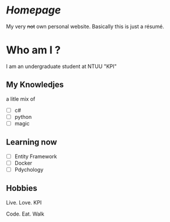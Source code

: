 # **_Homepage_**
My very ~~not~~ own personal website. 
Basically this is just a résumé.


# Who am I ?

I am an undergraduate student at NTUU "KPI"

## My Knowledjes

a litle mix of

- [ ] c#
- [ ] python
- [ ] magic

## Learning now

- [ ] Entity Framework
- [ ] Docker
- [ ] Pdychology

## Hobbies

Live. Love. KPI

Code. Eat. Walk
